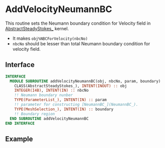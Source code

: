 # AddVelocityNeumannBC

This routine sets the Neumann boundary condition for Velocity field in [AbstractSteadyStokes_](../AbstractSteadyStokes/AbstractSteadyStokes_.md) kernel.

- It makes `obj%NBCForVelocity(nbcNo)`
- `nbcNo` should be lesser than total Neumann boundary condition for velocity field.

## Interface

```fortran
INTERFACE
  MODULE SUBROUTINE addVelocityNeumannBC(obj, nbcNo, param, boundary)
    CLASS(AbstractSteadyStokes_), INTENT(INOUT) :: obj
    INTEGER(I4B), INTENT(IN) :: nbcNo
    !! Neumann boundary nunber
    TYPE(ParameterList_), INTENT(IN) :: param
    !! parameter for constructing [NeumannBC_](NeumannBC_).
    TYPE(MeshSelection_), INTENT(IN) :: boundary
    !! Boundary region
  END SUBROUTINE addVelocityNeumannBC
END INTERFACE
```

## Example
